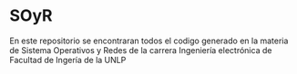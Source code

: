 # SOyR
En este repositorio se encontraran todos el codigo generado en la materia de Sistema Operativos y Redes de la carrera Ingeniería electrónica de Facultad de Ingería de la UNLP
